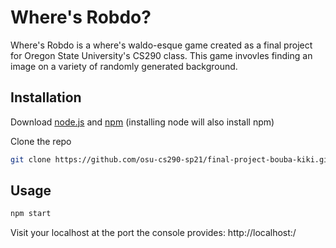 # Where's Robdo?

Where's Robdo is a where's waldo-esque game created as a final project for Oregon State University's CS290 class.  This game invovles finding an image on a variety of randomly generated background.

## Installation

Download [node.js](https://nodejs.org/en/) and [npm](https://www.npmjs.com/get-npm) (installing node will also install npm)

Clone the repo

```bash
git clone https://github.com/osu-cs290-sp21/final-project-bouba-kiki.git
```

## Usage

```bash
npm start
```
Visit your localhost at the port the console provides:
    http://localhost:<PORT>/
